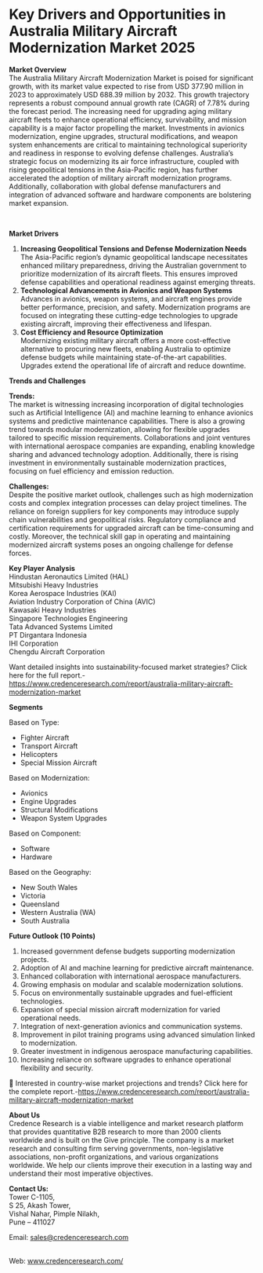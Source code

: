 # Key Drivers and Opportunities in Australia Military Aircraft Modernization Market 2025


<p><strong>Market Overview</strong><br /> The Australia Military Aircraft Modernization Market is poised for significant growth, with its market value expected to rise from USD 377.90 million in 2023 to approximately USD 688.39 million by 2032. This growth trajectory represents a robust compound annual growth rate (CAGR) of 7.78% during the forecast period. The increasing need for upgrading aging military aircraft fleets to enhance operational efficiency, survivability, and mission capability is a major factor propelling the market. Investments in avionics modernization, engine upgrades, structural modifications, and weapon system enhancements are critical to maintaining technological superiority and readiness in response to evolving defense challenges. Australia&rsquo;s strategic focus on modernizing its air force infrastructure, coupled with rising geopolitical tensions in the Asia-Pacific region, has further accelerated the adoption of military aircraft modernization programs. Additionally, collaboration with global defense manufacturers and integration of advanced software and hardware components are bolstering market expansion.</p>
<p>&nbsp;</p>
<p><strong>Market Drivers</strong></p>
<ol>
<li><strong>Increasing Geopolitical Tensions and Defense Modernization Needs</strong><br /> The Asia-Pacific region&rsquo;s dynamic geopolitical landscape necessitates enhanced military preparedness, driving the Australian government to prioritize modernization of its aircraft fleets. This ensures improved defense capabilities and operational readiness against emerging threats.</li>
<li><strong>Technological Advancements in Avionics and Weapon Systems</strong><br /> Advances in avionics, weapon systems, and aircraft engines provide better performance, precision, and safety. Modernization programs are focused on integrating these cutting-edge technologies to upgrade existing aircraft, improving their effectiveness and lifespan.</li>
<li><strong>Cost Efficiency and Resource Optimization</strong><br /> Modernizing existing military aircraft offers a more cost-effective alternative to procuring new fleets, enabling Australia to optimize defense budgets while maintaining state-of-the-art capabilities. Upgrades extend the operational life of aircraft and reduce downtime.</li>
</ol>
<p><strong>Trends and Challenges</strong></p>
<p><strong>Trends:</strong><br /> The market is witnessing increasing incorporation of digital technologies such as Artificial Intelligence (AI) and machine learning to enhance avionics systems and predictive maintenance capabilities. There is also a growing trend towards modular modernization, allowing for flexible upgrades tailored to specific mission requirements. Collaborations and joint ventures with international aerospace companies are expanding, enabling knowledge sharing and advanced technology adoption. Additionally, there is rising investment in environmentally sustainable modernization practices, focusing on fuel efficiency and emission reduction.</p>
<p><strong>Challenges:</strong><br /> Despite the positive market outlook, challenges such as high modernization costs and complex integration processes can delay project timelines. The reliance on foreign suppliers for key components may introduce supply chain vulnerabilities and geopolitical risks. Regulatory compliance and certification requirements for upgraded aircraft can be time-consuming and costly. Moreover, the technical skill gap in operating and maintaining modernized aircraft systems poses an ongoing challenge for defense forces.</p>
<p><strong>Key Player Analysis</strong><br /> Hindustan Aeronautics Limited (HAL)<br /> Mitsubishi Heavy Industries<br /> Korea Aerospace Industries (KAI)<br /> Aviation Industry Corporation of China (AVIC)<br /> Kawasaki Heavy Industries<br /> Singapore Technologies Engineering<br /> Tata Advanced Systems Limited<br /> PT Dirgantara Indonesia<br /> IHI Corporation<br /> Chengdu Aircraft Corporation</p>
<p>Want detailed insights into sustainability-focused market strategies? Click here for the full report.-<a href="https://www.credenceresearch.com/report/australia-military-aircraft-modernization-market">https://www.credenceresearch.com/report/australia-military-aircraft-modernization-market</a></p>
<p><strong>Segments</strong></p>
<p>Based on Type:</p>
<ul>
<li>Fighter Aircraft</li>
<li>Transport Aircraft</li>
<li>Helicopters</li>
<li>Special Mission Aircraft</li>
</ul>
<p>Based on Modernization:</p>
<ul>
<li>Avionics</li>
<li>Engine Upgrades</li>
<li>Structural Modifications</li>
<li>Weapon System Upgrades</li>
</ul>
<p>Based on Component:</p>
<ul>
<li>Software</li>
<li>Hardware</li>
</ul>
<p>Based on the Geography:</p>
<ul>
<li>New South Wales</li>
<li>Victoria</li>
<li>Queensland</li>
<li>Western Australia (WA)</li>
<li>South Australia</li>
</ul>
<p><strong>Future Outlook (10 Points)</strong></p>
<ol>
<li>Increased government defense budgets supporting modernization projects.</li>
<li>Adoption of AI and machine learning for predictive aircraft maintenance.</li>
<li>Enhanced collaboration with international aerospace manufacturers.</li>
<li>Growing emphasis on modular and scalable modernization solutions.</li>
<li>Focus on environmentally sustainable upgrades and fuel-efficient technologies.</li>
<li>Expansion of special mission aircraft modernization for varied operational needs.</li>
<li>Integration of next-generation avionics and communication systems.</li>
<li>Improvement in pilot training programs using advanced simulation linked to modernization.</li>
<li>Greater investment in indigenous aerospace manufacturing capabilities.</li>
<li>Increasing reliance on software upgrades to enhance operational flexibility and security.</li>
</ol>
<p>📌 Interested in country-wise market projections and trends? Click here for the complete report.-<a href="https://www.credenceresearch.com/report/australia-military-aircraft-modernization-market">https://www.credenceresearch.com/report/australia-military-aircraft-modernization-market</a></p>
<p><strong>About Us</strong><br /> Credence Research is a viable intelligence and market research platform that provides quantitative B2B research to more than 2000 clients worldwide and is built on the Give principle. The company is a market research and consulting firm serving governments, non-legislative associations, non-profit organizations, and various organizations worldwide. We help our clients improve their execution in a lasting way and understand their most imperative objectives.</p>
<p><strong>Contact Us:</strong><br /> Tower C-1105,<br /> S 25, Akash Tower,<br /> Vishal Nahar, Pimple Nilakh,<br /> Pune &ndash; 411027</p>
<p>Email: <a href="mailto:sales@credenceresearch.com">sales@credenceresearch.com</a></p>
<p><br /> Web: <a href="http://www.credenceresearch.com/">www.credenceresearch.com/</a></p>
